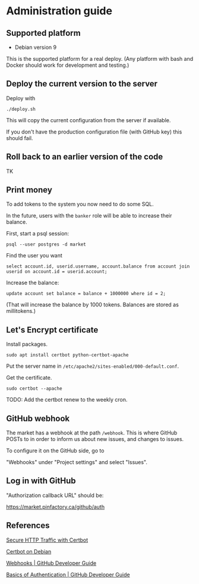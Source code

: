 Administration guide
====================

Supported platform
------------------

 * Debian version 9

This is the supported platform for a real deploy.
(Any platform with bash and Docker should work for
development and testing.)


Deploy the current version to the server
----------------------------------------

Deploy with

```
./deploy.sh
```

This will copy the current configuration from the server if available.

If you don't have the production configuration file (with GitHub key) this should fail.



Roll back to an earlier version of the code
-------------------------------------------

TK


Print money
-----------

To add tokens to the system you now need to do some SQL.

In the future, users with the `banker` role will be able to increase their balance.


First, start a psql session:

```
psql --user postgres -d market
```

Find the user you want

```
select account.id, userid.username, account.balance from account join userid on account.id = userid.account;
```

Increase the balance:

```
update account set balance = balance + 1000000 where id = 2;
```

(That will increase the balance by 1000 tokens. Balances are stored as millitokens.)



Let's Encrypt certificate
-------------------------

Install packages.

`sudo apt install certbot python-certbot-apache`

Put the server name in `/etc/apache2/sites-enabled/000-default.conf`.

Get the certificate.

`sudo certbot --apache`

TODO: Add the certbot renew to the weekly cron.


GitHub webhook
--------------

The market has a webhook at the path `/webhook`.
This is where GitHub POSTs to in order to inform us
about new issues, and changes to issues.

To configure it on the GitHub side, go to

"Webhooks" under "Project settings" and select "Issues".


Log in with GitHub
------------------

"Authorization callback URL" should be:

https://market.pinfactory.ca/github/auth


References
----------

[Secure HTTP Traffic with Certbot](https://www.linode.com/docs/quick-answers/websites/secure-http-traffic-certbot/)

[Certbot on Debian](https://certbot.eff.org/lets-encrypt/debianstretch-apache.html)

[Webhooks | GitHub Developer Guide](https://developer.github.com/webhooks/)

[Basics of Authentication | GitHub Developer Guide](https://developer.github.com/v3/guides/basics-of-authentication/)



